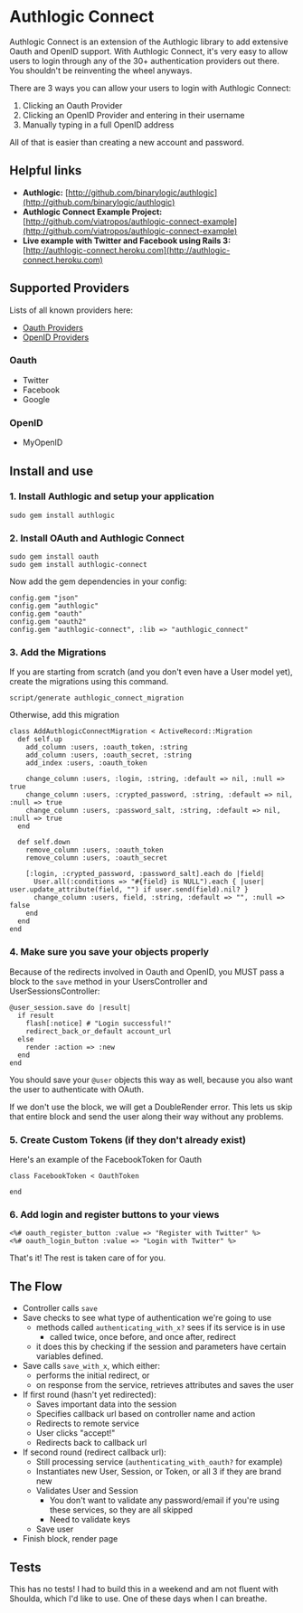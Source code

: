 # Authlogic Connect

Authlogic Connect is an extension of the Authlogic library to add extensive Oauth and OpenID support. With Authlogic Connect, it's very easy to allow users to login through any of the 30+ authentication providers out there.  You shouldn't be reinventing the wheel anyways.

There are 3 ways you can allow your users to login with Authlogic Connect:

1. Clicking an Oauth Provider
2. Clicking an OpenID Provider and entering in their username
3. Manually typing in a full OpenID address

All of that is easier than creating a new account and password.

## Helpful links

*	<b>Authlogic:</b> [http://github.com/binarylogic/authlogic](http://github.com/binarylogic/authlogic)
*	<b>Authlogic Connect Example Project:</b> [http://github.com/viatropos/authlogic-connect-example](http://github.com/viatropos/authlogic-connect-example)
*	<b>Live example with Twitter and Facebook using Rails 3:</b> [http://authlogic-connect.heroku.com](http://authlogic-connect.heroku.com)

## Supported Providers

Lists of all known providers here:

- [Oauth Providers](http://wiki.oauth.net/ServiceProviders)
- [OpenID Providers](http://en.wikipedia.org/wiki/List_of_OpenID_providers)

### Oauth

- Twitter
- Facebook
- Google

### OpenID

- MyOpenID

## Install and use

### 1. Install Authlogic and setup your application

    sudo gem install authlogic

### 2. Install OAuth and Authlogic Connect

    sudo gem install oauth
    sudo gem install authlogic-connect

Now add the gem dependencies in your config:

    config.gem "json"
    config.gem "authlogic"
    config.gem "oauth"
    config.gem "oauth2"
    config.gem "authlogic-connect", :lib => "authlogic_connect"

### 3. Add the Migrations

If you are starting from scratch (and you don't even have a User model yet), create the migrations using this command.

    script/generate authlogic_connect_migration

Otherwise, add this migration

    class AddAuthlogicConnectMigration < ActiveRecord::Migration
      def self.up
        add_column :users, :oauth_token, :string
        add_column :users, :oauth_secret, :string
        add_index :users, :oauth_token

        change_column :users, :login, :string, :default => nil, :null => true
        change_column :users, :crypted_password, :string, :default => nil, :null => true
        change_column :users, :password_salt, :string, :default => nil, :null => true
      end

      def self.down
        remove_column :users, :oauth_token
        remove_column :users, :oauth_secret

        [:login, :crypted_password, :password_salt].each do |field|
          User.all(:conditions => "#{field} is NULL").each { |user| user.update_attribute(field, "") if user.send(field).nil? }
          change_column :users, field, :string, :default => "", :null => false
        end
      end
    end
  
### 4. Make sure you save your objects properly

Because of the redirects involved in Oauth and OpenID, you MUST pass a block to the `save` method in your UsersController and UserSessionsController:

    @user_session.save do |result|
      if result
        flash[:notice] # "Login successful!"
        redirect_back_or_default account_url
      else
        render :action => :new
      end
    end

You should save your `@user` objects this way as well, because you also want the user to authenticate with OAuth.

If we don't use the block, we will get a DoubleRender error. This lets us skip that entire block and send the user along their way without any problems.

### 5. Create Custom Tokens (if they don't already exist)

Here's an example of the FacebookToken for Oauth

    class FacebookToken < OauthToken
    
    end
  
### 6. Add login and register buttons to your views

    <%# oauth_register_button :value => "Register with Twitter" %>
    <%# oauth_login_button :value => "Login with Twitter" %>

That's it! The rest is taken care of for you.

## The Flow

- Controller calls `save`
- Save checks to see what type of authentication we're going to use
  - methods called `authenticating_with_x?` sees if its service is in use
    - called twice, once before, and once after, redirect
  - it does this by checking if the session and parameters have certain variables defined.
- Save calls `save_with_x`, which either:
  - performs the initial redirect, or
  - on response from the service, retrieves attributes and saves the user
- If first round (hasn't yet redirected):
  - Saves important data into the session
  - Specifies callback url based on controller name and action
  - Redirects to remote service
  - User clicks "accept!"
  - Redirects back to callback url
- If second round (redirect callback url):
  - Still processing service (`authenticating_with_oauth?` for example)
  - Instantiates new User, Session, or Token, or all 3 if they are brand new
  - Validates User and Session
    - You don't want to validate any password/email if you're using these services,
      so they are all skipped
    - Need to validate keys
  - Save user
- Finish block, render page

## Tests

This has no tests!  I had to build this in a weekend and am not fluent with Shoulda, which I'd like to use.  One of these days when I can breathe.